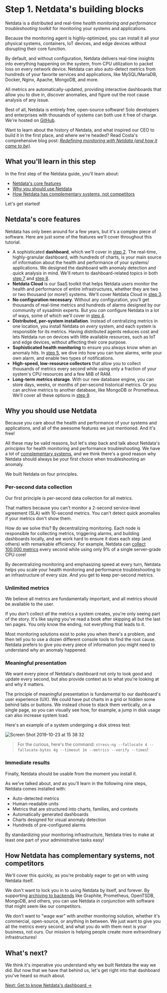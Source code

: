 # Step 1. Netdata's building blocks

Netdata is a distributed and real-time _health monitoring and performance troubleshooting toolkit_ for monitoring your
systems and applications.

Because the monitoring agent is highly-optimized, you can install it all your physical systems, containers, IoT devices,
and edge devices without disrupting their core function.

By default, and without configuration, Netdata delivers real-time insights into everything happening on the system, from
CPU utilization to packet loss on every network device. Netdata can also auto-detect metrics from hundreds of your
favorite services and applications, like MySQL/MariaDB, Docker, Nginx, Apache, MongoDB, and more.

All metrics are automatically-updated, providing interactive dashboards that allow you to dive in, discover anomalies,
and figure out the root cause analysis of any issue.

Best of all, Netdata is entirely free, open-source software! Solo developers and enterprises with thousands of systems
can both use it free of charge. We're hosted on [GitHub](https://github.com/netdata/netdata).

Want to learn about the history of Netdata, and what inspired our CEO to build it in the first place, and where we're
headed? Read Costa's comprehensive blog post: _[Redefining monitoring with Netdata (and how it came to
be)](https://blog.netdata.cloud/posts/redefining-monitoring-netdata/)_.

## What you'll learn in this step

In the first step of the Netdata guide, you'll learn about:

-   [Netdata's core features](#netdatas-core-features)
-   [Why you should use Netdata](#why-you-should-use-netdata)
-   [How Netdata has complementary systems, not competitors](#how-netdata-has-complementary-systems-not-competitors)

Let's get started!

## Netdata's core features

Netdata has only been around for a few years, but it's a complex piece of software. Here are just some of the features
we'll cover throughout this tutorial.

-   A sophisticated **dashboard**, which we'll cover in [step 2](step-02.md). The real-time, highly-granular dashboard,
    with hundreds of charts, is your main source of information about the health and performance of your systems/
    applications. We designed the dashboard with anomaly detection and quick analysis in mind. We'll return to
    dashboard-related topics in both [step 7](step-07.md) and [step 8](step-08.md).
-   **Netdata Cloud** is our SaaS toolkit that helps Netdata users monitor the health and performance of entire
    infrastructures, whether they are two or two thousand (or more!) systems. We'll cover Netdata Cloud in [step
    3](step-03.md).
-   **No configuration necessary**. Without any configuration, you'll get thousands of real-time metrics and hundreds of
    alarms designed by our community of sysadmin experts. But you _can_ configure Netdata in a lot of ways, some of
    which we'll cover in [step 4](step-04.md).
-   **Distributed, per-system installation**. Instead of centralizing metrics in one location, you install Netdata on
    _every_ system, and each system is responsible for its metrics. Having distributed agents reduces cost and lets
    Netdata run on devices with little available resources, such as IoT and edge devices, without affecting their core
    purpose.
-   **Sophisticated health monitoring** to ensure you always know when an anomaly hits. In [step 5](step-05.md), we dive
    into how you can tune alarms, write your own alarm, and enable two types of notifications.
-   **High-speed, low-resource collectors** that allow you to collect thousands of metrics every second while using only
    a fraction of your system's CPU resources and a few MiB of RAM.
-   **Long-term metrics storage**. With our new database engine, you can store days, weeks, or months of per-second
    historical metrics. Or you can archive metrics to another database, like MongoDB or Prometheus. We'll cover all
    these options in [step 9](step-09.md).

## Why you should use Netdata

Because you care about the health and performance of your systems and applications, and all of the awesome features we
just mentioned. And it's free!

All these may be valid reasons, but let's step back and talk about Netdata's _principles_ for health monitoring and
performance troubleshooting. We have a lot of [complementary
systems](#how-netdata-has-complementary-systems-not-competitors), and we think there's a good reason why Netdata should
always be your first choice when troubleshooting an anomaly.

We built Netdata on four principles.

### Per-second data collection

Our first principle is per-second data collection for all metrics.

That matters because you can't monitor a 2-second service-level agreement (SLA) with 10-second metrics. You can't detect
quick anomalies if your metrics don't show them.

How do we solve this? By decentralizing monitoring. Each node is responsible for collecting metrics, triggering alarms,
and building dashboards locally, and we work hard to ensure it does each step (and others) with remarkable efficiency.
For example, Netdata can [collect 100,000 metrics](https://github.com/netdata/netdata/issues/1323) every second while
using only 9% of a single server-grade CPU core!

By decentralizing monitoring and emphasizing speed at every turn, Netdata helps you scale your health monitoring and
performance troubleshooting to an infrastructure of every size. _And_ you get to keep per-second metrics.

### Unlimited metrics

We believe all metrics are fundamentally important, and all metrics should be available to the user.

If you don't collect _all_ the metrics a system creates, you're only seeing part of the story. It's like saying you've
read a book after skipping all but the last ten pages. You only know the ending, not everything that leads to it.

Most monitoring solutions exist to poke you when there's a problem, and then tell you to use a dozen different console
tools to find the root cause. Netdata prefers to give you every piece of information you might need to understand why an
anomaly happened.

### Meaningful presentation

We want every piece of Netdata's dashboard not only to look good and update every second, but also provide context as to
what you're looking at and why it matters.

The principle of meaningful presentation is fundamental to our dashboard's user experience (UX). We could have put
charts in a grid or hidden some behind tabs or buttons. We instead chose to stack them vertically, on a single page, so
you can visually see how, for example, a jump in disk usage can also increase system load.

Here's an example of a system undergoing a disk stress test:

![Screen Shot 2019-10-23 at 15 38
32](https://user-images.githubusercontent.com/1153921/67439589-7f920700-f5ab-11e9-930d-fb0014900d90.png)

> For the curious, here's the command: `stress-ng --fallocate 4 --fallocate-bytes 4g --timeout 1m --metrics --verify
> --times`!

### Immediate results

Finally, Netdata should be usable from the moment you install it.

As we've talked about, and as you'll learn in the following nine steps, Netdata comes installed with:

-   Auto-detected metrics
-   Human-readable units
-   Metrics that are structured into charts, families, and contexts
-   Automatically generated dashboards
-   Charts designed for visual anomaly detection
-   Hundreds of pre-configured alarms

By standardizing your monitoring infrastructure, Netdata tries to make at least one part of your administrative tasks
easy!

## How Netdata has complementary systems, not competitors

We'll cover this quickly, as you're probably eager to get on with using Netdata itself.

We don't want to lock you in to using Netdata by itself, and forever. By supporting [archiving to
backends](../../backends/README.md) like Graphite, Prometheus, OpenTSDB, MongoDB, and others, you can use Netdata _in
conjunction_ with software that might seem like our competitors.

We don't want to "wage war" with another monitoring solution, whether it's commercial, open-source, or anything in
between. We just want to give you all the metrics every second, and what you do with them next is your business, not
ours. Our mission is helping people create more extraordinary infrastructures!

## What's next?

We think it's imperative you understand why we built Netdata the way we did. But now that we have that behind us, let's
get right into that dashboard you've heard so much about.

[Next: Get to know Netdata's dashboard &rarr;](step-02.md)
